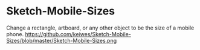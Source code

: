 # Sketch-Mobile-Sizes
Change a rectangle, artboard, or any other object to be the size of a mobile phone.
https://github.com/keiwes/Sketch-Mobile-Sizes/blob/master/Sketch-Mobile-Sizes.png
